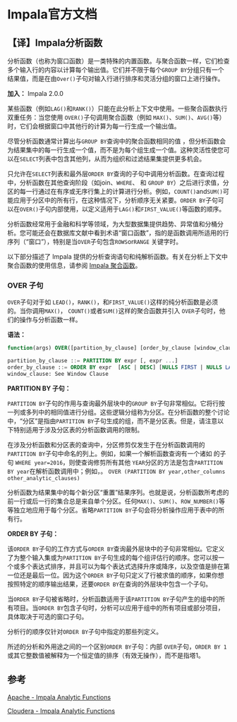 # Impala官方文档

## 【译】Impala分析函数

分析函数（也称为窗口函数）是一类特殊的内置函数。与聚合函数一样，它们检查多个输入行的内容以计算每个输出值。它们并不限于每个`GROUP BY`分组只有一个结果值，而是在由`Over()`子句对输入行进行排序和灵活分组的窗口上进行操作。

**加入：** Impala 2.0.0

某些函数（例如`LAG()`和`RANK()`）只能在此分析上下文中使用。一些聚合函数执行双重任务：当您使用 `OVER()`子句调用聚合函数（例如 `MAX()`、`SUM()`、`AVG()`等）时，它们会根据窗口中其他行的计算为每一行生成一个输出值。

尽管分析函数通常计算出与`GROUP BY`查询中的聚合函数相同的值 ，但分析函数会为结果集中的每一行生成一个值，而不是为每个组生成一个值。这种灵活性使您可以在`SELECT`列表中包含其他列，从而为组织和过滤结果集提供更多机会。

只允许在`SELECT`列表和最外层`ORDER BY`查询的子句中调用分析函数。在查询过程中，分析函数在其他查询阶段（如join、`WHERE`、 和 `GROUP BY`）之后进行求值，分区的每一行通过在有序或无序行集上的计算进行分析。例如，`COUNT()`and`SUM()`可能应用于分区中的所有行，在这种情况下，分析顺序无关紧要。`ORDER BY`子句可以在`OVER()`子句内部使用，以定义适用于`LAG()`和`FIRST_VALUE()`等函数的顺序。

分析函数经常用于金融和科学等领域，为大型数据集提供趋势、异常值和分桶分析。您可能还会在数据库文献中看到术语“窗口函数”，指的是函数调用所适用的行序列（“窗口”），特别是当`OVER`子句包含`ROWS`or`RANGE` 关键字时。

以下部分描述了 Impala 提供的分析查询语句和纯解析函数。有关在分析上下文中聚合函数的使用信息，请参阅 [Impala 聚合函数](https://impala.apache.org/docs/build/html/topics/impala_aggregate_functions.html#aggregate_functions)。

### OVER 子句

`OVER`子句对于如 `LEAD()`，`RANK()`，和`FIRST_VALUE()`这样的纯分析函数是必须的。当你调用`MAX()`， `COUNT()`或者`SUM()`这样的聚合函数并引入 `OVER`子句时，他们的操作与分析函数一样。

**语法：**

```sql
function(args) OVER([partition_by_clause] [order_by_clause [window_clause]])

partition_by_clause ::= PARTITION BY expr [, expr ...]
order_by_clause ::= ORDER BY expr  [ASC | DESC] [NULLS FIRST | NULLS LAST] [, expr [ASC | DESC] [NULLS FIRST | NULLS LAST] ...]
window_clause: See Window Clause
```

**PARTITION BY 子句：**

`PARTITION BY`子句的作用与查询最外层块中的`GROUP BY`子句非常相似。它将行按一列或多列中的相同值进行分组。这些逻辑分组称为分区。在分析函数的整个讨论中，“分区”是指由`PARTITION BY`子句生成的组，而不是分区表。但是，请注意以下特别适用于涉及分区表的分析函数调用的限制。

在涉及分析函数和分区表的查询中，分区修剪仅发生于在分析函数调用的`PARTITION BY`子句中命名的列上。例如，如果一个解析函数查询有一个诸如 的子句 `WHERE year=2016`，则使查询修剪所有其他 `YEAR`分区的方法是包含`PARTITION BY year`在解析函数调用中；例如，。 `OVER (PARTITION BY year,other_columns other_analytic_clauses)`

分析函数为结果集中的每个新分区“重置”结果序列。也就是说，分析函数所考虑的前一行或后一行的集合总是来自单个分区。任何`MAX()`、`SUM()`、`ROW_NUMBER()`等等独立地应用于每个分区。省略`PARTITION BY`子句会将分析操作应用于表中的所有行。

**ORDER BY 子句：**

该`ORDER BY`子句的工作方式与`ORDER BY`查询最外层块中的子句非常相似。它定义了为整个输入集或为`PARTITION BY`子句生成的每个组评估行的顺序。您可以按一个或多个表达式排序，并且可以为每个表达式选择升序或降序，以及空值是排在第一位还是最后一位。因为这个`ORDER BY`子句只定义了行被求值的顺序，如果你想按照特定的顺序输出结果，还要`ORDER BY`在查询的外层块中包含一个子句。

当`ORDER BY`子句被省略时，分析函数适用于该`PARTITION BY`子句产生的组中的所有项目。当`ORDER BY`包含子句时，分析可以应用于组中的所有项目或部分项目，具体取决于可选的窗口子句。

分析行的顺序仅针对`ORDER BY`子句中指定的那些列定义。

所述的分析和外用途之间的一个区别`ORDER BY`子句：内部 `OVER`子句，`ORDER BY 1`或其它整数值被解释为一个恒定值的排序（有效无操作），而不是指塔1。













## 参考

[Apache - Impala Analytic Functions](https://impala.apache.org/docs/build/html/topics/impala_analytic_functions.html)

[Cloudera - Impala Analytic Functions](https://docs.cloudera.com/documentation/enterprise/5-16-x/topics/impala_analytic_functions.html)

